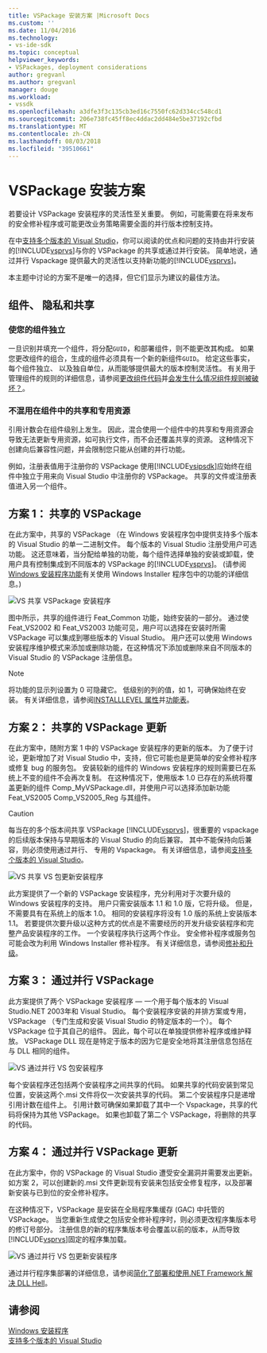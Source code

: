 ```yaml
---
title: VSPackage 安装方案 |Microsoft Docs
ms.custom: ''
ms.date: 11/04/2016
ms.technology:
- vs-ide-sdk
ms.topic: conceptual
helpviewer_keywords:
- VSPackages, deployment considerations
author: gregvanl
ms.author: gregvanl
manager: douge
ms.workload:
- vssdk
ms.openlocfilehash: a3dfe3f3c135cb3ed16c7550fc62d334cc548cd1
ms.sourcegitcommit: 206e738fc45ff8ec4ddac2dd484e5be37192cfbd
ms.translationtype: MT
ms.contentlocale: zh-CN
ms.lasthandoff: 08/03/2018
ms.locfileid: "39510661"
---
```

# <a name="vspackage-setup-scenarios"></a>VSPackage 安装方案

若要设计 VSPackage 安装程序的灵活性至关重要。 例如，可能需要在将来发布的安全修补程序或可能更改业务策略需要全面的并行版本控制支持。

在中[支持多个版本的 Visual Studio](../../extensibility/supporting-multiple-versions-of-visual-studio.md)，你可以阅读的优点和问题的支持由并行安装的[!INCLUDE[vsprvs](../../code-quality/includes/vsprvs_md.md)]与你的 VSPackage 的共享或通过并行安装。 简单地说，通过并行 Vspackage 提供最大的灵活性以支持新功能的[!INCLUDE[vsprvs](../../code-quality/includes/vsprvs_md.md)]。

本主题中讨论的方案不是唯一的选择，但它们显示为建议的最佳方法。

## <a name="components-privacy-and-sharing"></a>组件、 隐私和共享

### <a name="make-your-components-independent"></a>使您的组件独立

一旦识别并填充一个组件，将分配`GUID`，和部署组件，则不能更改其构成。 如果您更改组件的组合，生成的组件必须具有一个新的新组件`GUID`。 给定这些事实，每个组件独立、 以及独自单位，从而能够提供最大的版本控制灵活性。 有关用于管理组件的规则的详细信息，请参阅[更改组件代码](/windows/desktop/Msi/changing-the-component-code)并[会发生什么情况组件规则被破坏？](http://msdn.microsoft.com/library/aa372795\(VS.85\).aspx)。

### <a name="do-not-mix-shared-and-private-resources-in-a-component"></a>不混用在组件中的共享和专用资源

引用计数会在组件级别上发生。 因此，混合使用一个组件中的共享和专用资源会导致无法更新专用资源，如可执行文件，而不会还覆盖共享的资源。 这种情况下创建向后兼容性问题，并会限制您只能从创建的并行功能。

例如，注册表值用于注册你的 VSPackage 使用[!INCLUDE[vsipsdk](../../extensibility/includes/vsipsdk_md.md)]应始终在组件中独立于用来向 Visual Studio 中注册你的 VSPackage。 共享的文件或注册表值进入另一个组件。

## <a name="scenario-1-shared-vspackage"></a>方案 1： 共享的 VSPackage

在此方案中，共享的 VSPackage （在 Windows 安装程序包中提供支持多个版本的 Visual Studio 的单一二进制文件。 每个版本的 Visual Studio 注册受用户可选功能。 这还意味着，当分配给单独的功能，每个组件选择单独的安装或卸载，使用户具有控制集成到不同版本的 VSPackage 的[!INCLUDE[vsprvs](../../code-quality/includes/vsprvs_md.md)]。 (请参阅[Windows 安装程序功能](/windows/desktop/Msi/windows-installer-features)有关使用 Windows Installer 程序包中的功能的详细信息。)

![VS 共享 VSPackage 安装程序](../../extensibility/internals/media/vs_sharedpackage.gif "VS_SharedPackage")

图中所示，共享的组件进行 Feat_Common 功能，始终安装的一部分。 通过使 Feat_VS2002 和 Feat_VS2003 功能可见，用户可以选择在安装时所需 VSPackage 可以集成到哪些版本的 Visual Studio。 用户还可以使用 Windows 安装程序维护模式来添加或删除功能，在这种情况下添加或删除来自不同版本的 Visual Studio 的 VSPackage 注册信息。

> [!NOTE]
> 将功能的显示列设置为 0 可隐藏它。 低级别的列的值，如 1，可确保始终在安装。 有关详细信息，请参阅[INSTALLLEVEL 属性](/windows/desktop/Msi/installlevel)并[功能表](/windows/desktop/Msi/feature-table)。

## <a name="scenario-2-shared-vspackage-update"></a>方案 2： 共享的 VSPackage 更新

在此方案中，随附方案 1 中的 VSPackage 安装程序的更新的版本。 为了便于讨论，更新增加了对 Visual Studio 中，支持，但它可能也是更简单的安全修补程序或修复 bug 的服务包。 安装较新的组件的 Windows 安装程序的规则需要已在系统上不变的组件不会再次复制。 在这种情况下，使用版本 1.0 已存在的系统将覆盖更新的组件 Comp_MyVSPackage.dll，并使用户可以选择添加新功能 Feat_VS2005 Comp_VS2005_Reg 与其组件。

> [!CAUTION]
> 每当在的多个版本间共享 VSPackage [!INCLUDE[vsprvs](../../code-quality/includes/vsprvs_md.md)]，很重要的 vspackage 的后续版本保持与早期版本的 Visual Studio 的向后兼容。 其中不能保持向后兼容，则必须使用通过并行、 专用的 Vspackage。 有关详细信息，请参阅[支持多个版本的 Visual Studio](../../extensibility/supporting-multiple-versions-of-visual-studio.md)。

![VS 共享 VS 包更新安装程序](../../extensibility/internals/media/vs_sharedpackageupdate.gif "VS_SharedPackageUpdate")

此方案提供了一个新的 VSPackage 安装程序，充分利用对于次要升级的 Windows 安装程序的支持。 用户只需安装版本 1.1 和 1.0 版，它将升级。 但是，不需要具有在系统上的版本 1.0。 相同的安装程序将没有 1.0 版的系统上安装版本 1.1。 若要提供次要升级以这种方式的优点是不需要经历的开发升级安装程序和完整产品安装程序的工作。 一个安装程序执行这两个作业。 安全修补程序或服务包可能会改为利用 Windows Installer 修补程序。 有关详细信息，请参阅[修补和升级](/windows/desktop/Msi/patching-and-upgrades)。

## <a name="scenario-3-side-by-side-vspackage"></a>方案 3： 通过并行 VSPackage

此方案提供了两个 VSPackage 安装程序 — 一个用于每个版本的 Visual Studio.NET 2003年和 Visual Studio。 每个安装程序安装的并排方案或专用，VSPackage （专门生成和安装 Visual Studio 的特定版本的一个）。 每个 VSPackage 位于其自己的组件。 因此，每个可以在单独提供修补程序或维护释放。 VSPackage DLL 现在是特定于版本的因为它是安全地将其注册信息包括在与 DLL 相同的组件。

![VS 通过并行 VS 包安装程序](../../extensibility/internals/media/vs_sbys_package.gif "VS_SbyS_Package")

每个安装程序还包括两个安装程序之间共享的代码。 如果共享的代码安装到常见位置，安装这两个.msi 文件将仅一次安装共享的代码。 第二个安装程序只是递增引用计数在组件上。 引用计数可确保如果卸载了其中一个 Vspackage，共享的代码将保持为其他 VSPackage。 如果也卸载了第二个 VSPackage，将删除的共享的代码。

## <a name="scenario-4-side-by-side-vspackage-update"></a>方案 4： 通过并行 VSPackage 更新

在此方案中，你的 VSPackage 的 Visual Studio 遭受安全漏洞并需要发出更新。 如方案 2，可以创建新的.msi 文件更新现有安装来包括安全修复程序，以及部署新安装与已到位的安全修补程序。

在这种情况下，VSPackage 是安装在全局程序集缓存 (GAC) 中托管的 VSPackage。 当您重新生成使之包括安全修补程序时，则必须更改程序集版本号的修订号部分。 注册信息的新的程序集版本号会覆盖以前的版本，从而导致[!INCLUDE[vsprvs](../../code-quality/includes/vsprvs_md.md)]固定的程序集加载。

![VS 通过并行 VS 包更新安装程序](../../extensibility/internals/media/vs_sbys_packageupdate.gif "VS_SbyS_PackageUpdate")

通过并行程序集部署的详细信息，请参阅[简化了部署和使用.NET Framework 解决 DLL Hell](http://msdn.microsoft.com/library/ms973843.aspx)。

## <a name="see-also"></a>请参阅

[Windows 安装程序](/windows/desktop/Msi/windows-installer-portal)  
[支持多个版本的 Visual Studio](../../extensibility/supporting-multiple-versions-of-visual-studio.md)